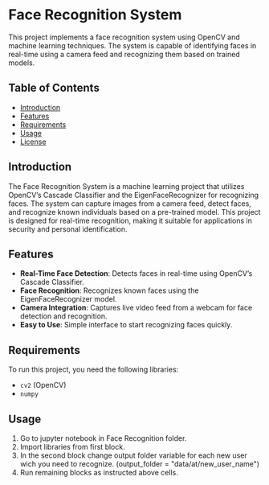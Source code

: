 # Face Recognition System

This project implements a face recognition system using OpenCV and machine learning techniques. The system is capable of identifying faces in real-time using a camera feed and recognizing them based on trained models.

## Table of Contents
- [Introduction](#introduction)
- [Features](#features)
- [Requirements](#requirements)
- [Usage](#usage)
- [License](#license)

## Introduction
The Face Recognition System is a machine learning project that utilizes OpenCV’s Cascade Classifier and the EigenFaceRecognizer for recognizing faces. The system can capture images from a camera feed, detect faces, and recognize known individuals based on a pre-trained model. This project is designed for real-time recognition, making it suitable for applications in security and personal identification.

## Features
- **Real-Time Face Detection**: Detects faces in real-time using OpenCV’s Cascade Classifier.
- **Face Recognition**: Recognizes known faces using the EigenFaceRecognizer model.
- **Camera Integration**: Captures live video feed from a webcam for face detection and recognition.
- **Easy to Use**: Simple interface to start recognizing faces quickly.

## Requirements
To run this project, you need the following libraries:

- `cv2` (OpenCV)
- `numpy`

## Usage
1. Go to jupyter notebook in Face Recognition folder.
2. Import libraries from first block.
3. In the second block change output folder variable for each new user wich you need to recognize. (output_folder = "data/at/new_user_name")
4. Run remaining blocks as instructed above cells.
   
